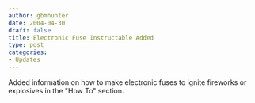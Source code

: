 ```yaml
---
author: gbmhunter
date: 2004-04-30 
draft: false
title: Electronic Fuse Instructable Added
type: post
categories:
- Updates
---
```


<p>Added information on how to make electronic fuses to ignite fireworks or explosives in the "How To" section.</p>
